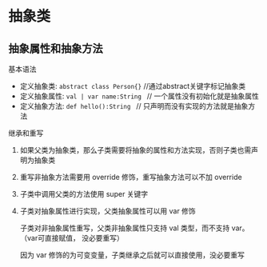 # 抽象类

## 抽象属性和抽象方法

基本语法

- 定义抽象类: `abstract class Person{}` //通过abstract关键字标记抽象类
- 定义抽象属性:  `val | var name:String ` // 一个属性没有初始化就是抽象属性
- 定义抽象方法:  `def hello():String `  // 只声明而没有实现的方法就是抽象方法

继承和重写

1.  如果父类为抽象类，那么子类需要将抽象的属性和方法实现，否则子类也需声明为抽象类

2. 重写非抽象方法需要用 override 修饰，重写抽象方法可以不加 override

3. 子类中调用父类的方法使用 super 关键字

4. 子类对抽象属性进行实现，父类抽象属性可以用 var 修饰

   子类对非抽象属性重写，父类非抽象属性只支持 val 类型，而不支持 var。（var可直接赋值， 没必要重写）

   因为 var 修饰的为可变变量，子类继承之后就可以直接使用，没必要重写

